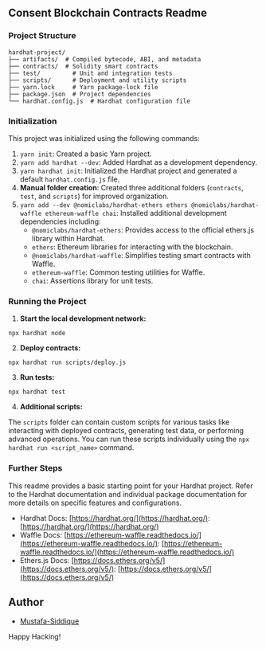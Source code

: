 ## Consent Blockchain Contracts Readme

### Project Structure

```
hardhat-project/
├── artifacts/  # Compiled bytecode, ABI, and metadata
├── contracts/  # Solidity smart contracts
├── test/         # Unit and integration tests
├── scripts/      # Deployment and utility scripts
├── yarn.lock     # Yarn package-lock file
├── package.json  # Project dependencies
└── hardhat.config.js  # Hardhat configuration file
```

### Initialization

This project was initialized using the following commands:

1. `yarn init`: Created a basic Yarn project.
2. `yarn add hardhat --dev`: Added Hardhat as a development dependency.
3. `yarn hardhat init`: Initialized the Hardhat project and generated a default `hardhat.config.js` file.
4. **Manual folder creation**: Created three additional folders (`contracts`, `test`, and `scripts`) for improved organization.
5. `yarn add --dev @nomiclabs/hardhat-ethers ethers @nomiclabs/hardhat-waffle ethereum-waffle chai`: Installed additional development dependencies including:
    * `@nomiclabs/hardhat-ethers`: Provides access to the official ethers.js library within Hardhat.
    * `ethers`: Ethereum libraries for interacting with the blockchain.
    * `@nomiclabs/hardhat-waffle`: Simplifies testing smart contracts with Waffle.
    * `ethereum-waffle`: Common testing utilities for Waffle.
    * `chai`: Assertions library for unit tests.

### Running the Project

1. **Start the local development network:**

```
npx hardhat node
```

2. **Deploy contracts:**

```
npx hardhat run scripts/deploy.js
```

3. **Run tests:**

```
npx hardhat test
```

4. **Additional scripts:**

The `scripts` folder can contain custom scripts for various tasks like interacting with deployed contracts, generating test data, or performing advanced operations. You can run these scripts individually using the `npx hardhat run <script_name>` command.

### Further Steps

This readme provides a basic starting point for your Hardhat project. Refer to the Hardhat documentation and individual package documentation for more details on specific features and configurations.

* Hardhat Docs: [https://hardhat.org/](https://hardhat.org/): [https://hardhat.org/](https://hardhat.org/)
* Waffle Docs: [https://ethereum-waffle.readthedocs.io/](https://ethereum-waffle.readthedocs.io/): [https://ethereum-waffle.readthedocs.io/](https://ethereum-waffle.readthedocs.io/)
* Ethers.js Docs: [https://docs.ethers.org/v5/](https://docs.ethers.org/v5/): [https://docs.ethers.org/v5/](https://docs.ethers.org/v5/)

## Author
- [Mustafa-Siddique](https://github.com/Mustafa-Siddique)

Happy Hacking!
